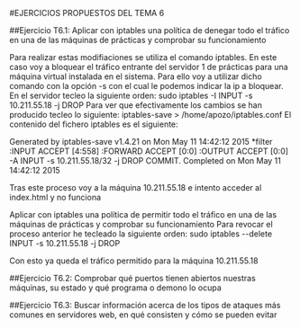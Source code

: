 #EJERCICIOS PROPUESTOS DEL TEMA 6



##Ejercicio T6.1:
Aplicar con iptables una política de denegar todo el tráfico en una de las máquinas de prácticas y comprobar su funcionamiento

Para realizar estas modifiaciones se utiliza el comando iptables. En este caso voy a bloquear el tráfico entrante del servidor 1 de prácticas para una máquina virtual instalada en el sistema. Para ello voy a utilizar dicho comando con la opción -s con el cual le podemos indicar la ip a bloquear. En el servidor tecleo la siguiente orden: 
sudo iptables -I INPUT -s 10.211.55.18 -j DROP
Para ver que efectivamente los cambios se han producido tecleo lo siguiente:
iptables-save > /home/apozo/iptables.conf
El contenido del fichero iptables es el siguiente:

Generated by iptables-save v1.4.21 on Mon May 11 14:42:12 2015
*filter
:INPUT ACCEPT [4:558]
:FORWARD ACCEPT [0:0]
:OUTPUT ACCEPT [0:0]
-A INPUT -s 10.211.55.18/32 -j DROP
COMMIT.
Completed on Mon May 11 14:42:12 2015

Tras este proceso voy a la máquina 10.211.55.18 e intento acceder al index.html y no funciona

Aplicar con iptables una política de permitir todo el tráfico en una de las máquinas de prácticas y comprobar su funcionamiento
Para revocar el proceso anterior he tecleado la siguiente orden:
sudo iptables --delete INPUT -s 10.211.55.18 -j DROP

Con esto ya queda el tráfico permitido para la máquina 10.211.55.18


##Ejercicio T6.2:
Comprobar qué puertos tienen abiertos nuestras máquinas, su estado y qué programa o demono lo ocupa


##Ejercicio T6.3:
Buscar información acerca de los tipos de ataques más comunes en servidores web, en qué consisten y cómo se pueden evitar
